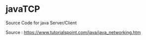 # javaTCP
Source Code for java Server/Client

Source : https://www.tutorialspoint.com/java/java_networking.htm
